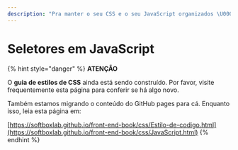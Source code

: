 ```yaml
---
description: "Pra manter o seu CSS e o seu JavaScript organizados \U0001F42C"
---
```


# Seletores em JavaScript

{% hint style="danger" %}
**ATENÇÃO**

O **guia de estilos de CSS** ainda está sendo construído. Por favor, visite frequentemente esta página para conferir se há algo novo.

Também estamos migrando o conteúdo do GitHub pages para cá. Enquanto isso, leia esta página em:

[https://softboxlab.github.io/front-end-book/css/Estilo-de-codigo.html](https://softboxlab.github.io/front-end-book/css/JavaScript.html)
{% endhint %}

